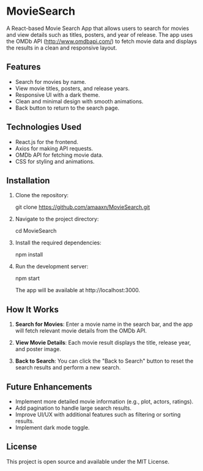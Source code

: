 # MovieSearch

A React-based Movie Search App that allows users to search for movies and view details such as titles, posters, and year of release. The app uses the OMDb API (http://www.omdbapi.com/) to fetch movie data and displays the results in a clean and responsive layout.

## Features
- Search for movies by name.
- View movie titles, posters, and release years.
- Responsive UI with a dark theme.
- Clean and minimal design with smooth animations.
- Back button to return to the search page.

## Technologies Used
- React.js for the frontend.
- Axios for making API requests.
- OMDb API for fetching movie data.
- CSS for styling and animations.

## Installation

1. Clone the repository:

   git clone https://github.com/amaaxn/MovieSearch.git

2. Navigate to the project directory:

   cd MovieSearch

3. Install the required dependencies:

   npm install

4. Run the development server:

   npm start

   The app will be available at http://localhost:3000.

## How It Works

1. **Search for Movies**: Enter a movie name in the search bar, and the app will fetch relevant movie details from the OMDb API.

2. **View Movie Details**: Each movie result displays the title, release year, and poster image.

3. **Back to Search**: You can click the "Back to Search" button to reset the search results and perform a new search.


## Future Enhancements
- Implement more detailed movie information (e.g., plot, actors, ratings).
- Add pagination to handle large search results.
- Improve UI/UX with additional features such as filtering or sorting results.
- Implement dark mode toggle.

## License

This project is open source and available under the MIT License.
